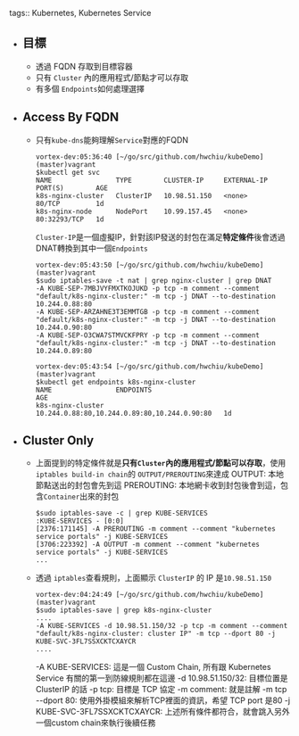tags:: Kubernetes, Kubernetes Service

- ## 目標
	- 透過 FQDN 存取到目標容器
	- 只有 `Cluster` 內的應用程式/節點才可以存取
	- 有多個 `Endpoints`如何處理選擇
- ## Access By FQDN
	- 只有`kube-dns`能夠理解`Service`對應的FQDN
	  ```
	  vortex-dev:05:36:40 [~/go/src/github.com/hwchiu/kubeDemo](master)vagrant
	  $kubectl get svc
	  NAME                TYPE        CLUSTER-IP     EXTERNAL-IP   PORT(S)        AGE
	  k8s-nginx-cluster   ClusterIP   10.98.51.150   <none>        80/TCP         1d
	  k8s-nginx-node      NodePort    10.99.157.45   <none>        80:32293/TCP   1d
	  ```
	  `Cluster-IP`是一個虛擬IP，針對該IP發送的封包在滿足**特定條件**後會透過DNAT轉換到其中一個`Endpoints`
	  ```
	  vortex-dev:05:43:50 [~/go/src/github.com/hwchiu/kubeDemo](master)vagrant
	  $sudo iptables-save -t nat | grep nginx-cluster | grep DNAT
	  -A KUBE-SEP-7MBJVYFMXTKOJUKD -p tcp -m comment --comment "default/k8s-nginx-cluster:" -m tcp -j DNAT --to-destination 10.244.0.88:80
	  -A KUBE-SEP-ARZAHNE3T3EMMTGB -p tcp -m comment --comment "default/k8s-nginx-cluster:" -m tcp -j DNAT --to-destination 10.244.0.90:80
	  -A KUBE-SEP-O3CWA7STMVCKFPRY -p tcp -m comment --comment "default/k8s-nginx-cluster:" -m tcp -j DNAT --to-destination 10.244.0.89:80
	  
	  vortex-dev:05:43:54 [~/go/src/github.com/hwchiu/kubeDemo](master)vagrant
	  $kubectl get endpoints k8s-nginx-cluster
	  NAME                ENDPOINTS                                      AGE
	  k8s-nginx-cluster   10.244.0.88:80,10.244.0.89:80,10.244.0.90:80   1d
	  ```
- ## Cluster Only
	- 上面提到的特定條件就是**只有``Cluster``內的應用程式/節點可以存取**，使用`iptables build-in chain`的 `OUTPUT/PREROUTING`來達成
	  OUTPUT: 本地節點送出的封包會先到這
	  PREROUTING: 本地網卡收到封包後會到這，包含`Container`出來的封包
	  ```
	  $sudo iptables-save -c | grep KUBE-SERVICES
	  :KUBE-SERVICES - [0:0]
	  [2376:171145] -A PREROUTING -m comment --comment "kubernetes service portals" -j KUBE-SERVICES
	  [3706:223392] -A OUTPUT -m comment --comment "kubernetes service portals" -j KUBE-SERVICES
	  ...
	  ```
	- 透過 `iptables`查看規則，上面顯示 `ClusterIP` 的 IP 是`10.98.51.150`
	  ```
	  vortex-dev:04:24:49 [~/go/src/github.com/hwchiu/kubeDemo](master)vagrant
	  $sudo iptables-save | grep k8s-nginx-cluster
	  ....
	  -A KUBE-SERVICES -d 10.98.51.150/32 -p tcp -m comment --comment "default/k8s-nginx-cluster: cluster IP" -m tcp --dport 80 -j KUBE-SVC-3FL7SSXCKTCXAYCR
	  ....
	  ```
	  -A KUBE-SERVICES: 這是一個 Custom Chain, 所有跟 Kubernetes Service 有關的第一到防線規則都在這邊
	  -d 10.98.51.150/32: 目標位置是 ClusterIP 的話
	  -p tcp: 目標是 TCP 協定
	  -m comment: 就是註解
	  -m tcp --dport 80: 使用外掛模組來解析TCP裡面的資訊，希望 TCP port 是80
	  -j KUBE-SVC-3FL7SSXCKTCXAYCR: 上述所有條件都符合，就會跳入另外一個custom chain來執行後續任務